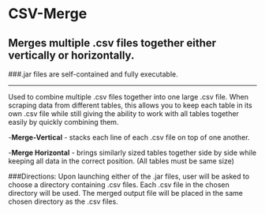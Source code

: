 # CSV-Merge

Merges multiple .csv files together either vertically or horizontally.
---
###.jar files are self-contained and fully executable.

---
Used to combine multiple .csv files together into one large .csv file. When scraping
data from different tables, this allows you to keep each table in its own .csv file while
still giving the ability to work with all tables together easily by quickly combining them.

-**Merge-Vertical** - stacks each line of each .csv file on top of one another.

-**Merge Horizontal** - brings similarly sized tables together side by side while keeping all data
in the correct position. (All tables must be same size)

###Directions:
Upon launching either of the .jar files, user will be asked to choose a directory containing
.csv files. Each .csv file in the chosen directory will be used. The merged output file will
be placed in the same chosen directory as the .csv files.



